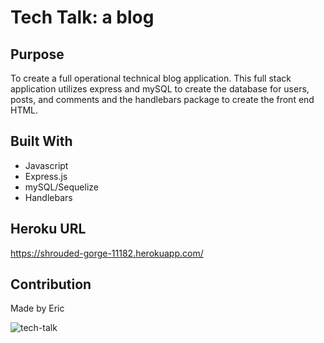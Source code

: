 # Tech Talk: a blog


## Purpose
To create a full operational technical blog application.  This full stack application utilizes express and mySQL to create the database for users, posts, and comments and the handlebars package to create the front end HTML.

## Built With
* Javascript
* Express.js
* mySQL/Sequelize
* Handlebars


## Heroku URL
https://shrouded-gorge-11182.herokuapp.com/

## Contribution
Made by Eric

![tech-talk](https://user-images.githubusercontent.com/16628477/149638815-0e28c482-4b09-473a-846e-eee6aee977d4.png)
